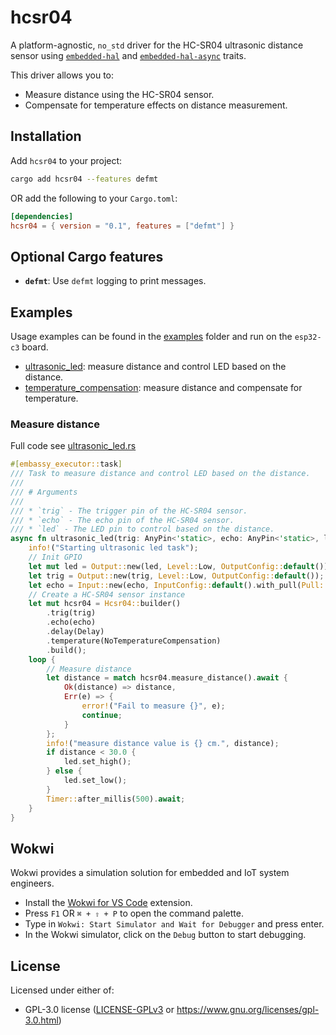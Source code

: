# hcsr04

A platform-agnostic, `no_std` driver for the HC-SR04 ultrasonic distance sensor using [`embedded-hal`] and [`embedded-hal-async`] traits.

This driver allows you to:

- Measure distance using the HC-SR04 sensor.
- Compensate for temperature effects on distance measurement.

[`embedded-hal`]: https://docs.rs/embedded-hal/latest/embedded_hal/
[`embedded-hal-async`]: https://docs.rs/embedded-hal-async/latest/embedded_hal_async/

## Installation

Add `hcsr04` to your project:

```bash
cargo add hcsr04 --features defmt
```

OR add the following to your `Cargo.toml`:

```toml
[dependencies]
hcsr04 = { version = "0.1", features = ["defmt"] }
```

## Optional Cargo features

- **`defmt`**: Use `defmt` logging to print messages.

## Examples

Usage examples can be found in the [examples] folder and run on the `esp32-c3` board.

- [ultrasonic_led]: measure distance and control LED based on the distance.
- [temperature_compensation]: measure distance and compensate for temperature.

[examples]: https://github.com/aittkx/embedded-drivers/tree/main/hcsr04/examples
[ultrasonic_led]: https://github.com/aittkx/embedded-drivers/tree/main/hcsr04/examples/src/bin/ultrasonic_led.rs
[temperature_compensation]: https://github.com/aittkx/embedded-drivers/tree/main/hcsr04/examples/src/bin/temperature_compensation.rs

### Measure distance

Full code see [ultrasonic_led.rs](https://github.com/aittkx/embedded-drivers/tree/main/hcsr04/examples/src/bin/ultrasonic_led.rs)

```rust
#[embassy_executor::task]
/// Task to measure distance and control LED based on the distance.
///
/// # Arguments
///
/// * `trig` - The trigger pin of the HC-SR04 sensor.
/// * `echo` - The echo pin of the HC-SR04 sensor.
/// * `led` - The LED pin to control based on the distance.
async fn ultrasonic_led(trig: AnyPin<'static>, echo: AnyPin<'static>, led: AnyPin<'static>) {
    info!("Starting ultrasonic led task");
    // Init GPIO
    let mut led = Output::new(led, Level::Low, OutputConfig::default());
    let trig = Output::new(trig, Level::Low, OutputConfig::default());
    let echo = Input::new(echo, InputConfig::default().with_pull(Pull::Down));
    // Create a HC-SR04 sensor instance
    let mut hcsr04 = Hcsr04::builder()
        .trig(trig)
        .echo(echo)
        .delay(Delay)
        .temperature(NoTemperatureCompensation)
        .build();
    loop {
        // Measure distance
        let distance = match hcsr04.measure_distance().await {
            Ok(distance) => distance,
            Err(e) => {
                error!("Fail to measure {}", e);
                continue;
            }
        };
        info!("measure distance value is {} cm.", distance);
        if distance < 30.0 {
            led.set_high();
        } else {
            led.set_low();
        }
        Timer::after_millis(500).await;
    }
}
```

## Wokwi

Wokwi provides a simulation solution for embedded and IoT system engineers.

- Install the [Wokwi for VS Code] extension.
- Press `F1` OR `⌘ + ⇧ + P` to open the command palette.
- Type in `Wokwi: Start Simulator and Wait for Debugger` and press enter.
- In the Wokwi simulator, click on the `Debug` button to start debugging.

[Wokwi]: https://wokwi.com/
[Wokwi for VS Code]: https://marketplace.visualstudio.com/items?itemName=wokwi.wokwi-vscode

## License

Licensed under either of:

- GPL-3.0 license ([LICENSE-GPLv3] or <https://www.gnu.org/licenses/gpl-3.0.html>)

[LICENSE-GPLv3]: https://github.com/aittkx/embedded-drivers/blob/main/hcsr04/LICENSE
